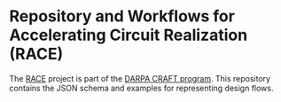 # Repository and Workflows for Accelerating Circuit Realization (RACE)

The [RACE](https://race.crc.nd.edu/) project is part of the [DARPA CRAFT program](http://www.darpa.mil/news-events/2015-08-17). This repository contains the JSON schema and examples for representing design flows.
